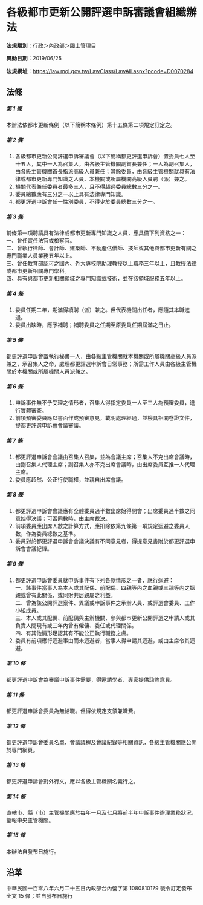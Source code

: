 # 各級都市更新公開評選申訴審議會組織辦法

**法規類別**：行政＞內政部＞國土管理目

**異動日期**：2019/06/25  

**法規網址**：https://law.moj.gov.tw/LawClass/LawAll.aspx?pcode=D0070284





## 法條
##### 第 1 條
本辦法依都市更新條例（以下簡稱本條例）第十五條第二項規定訂定之。

##### 第 2 條
1. 各級都市更新公開評選申訴審議會（以下簡稱都更評選申訴會）置委員七人至十五人，其中一人為召集人，由各級主管機關副首長兼任；一人為副召集人，由各級主管機關首長指派高級人員兼任；其餘委員，由各級主管機關就具有法律或都市更新專門知識之人員、本機關或所屬機關高級人員聘（派）兼之。
1. 機關代表兼任委員者最多三人，且不得超過委員總數三分之一。
1. 委員總數應有三分之一以上具有法律專門知識。
1. 都更評選申訴會任一性別委員，不得少於委員總數三分之一。

##### 第 3 條
前條第一項聘請具有法律或都市更新專門知識之人員，應具備下列資格之一：  
一、曾任實任法官或檢察官。  
二、曾執行律師、會計師、建築師、不動產估價師、技師或其他與都市更新有關之專門職業人員業務五年以上。  
三、曾任教育部認可之國內、外大專校院助理教授以上職務三年以上，且教授法律或都市更新相關專門學科。  
四、具有與都市更新相關領域之專門知識或技術，並在該領域服務五年以上。

##### 第 4 條
1. 委員任期二年，期滿得續聘（派）兼之。但代表機關出任者，應隨其本職進退。
1. 委員出缺時，應予補聘；補聘委員之任期至原委員任期屆滿之日止。

##### 第 5 條
都更評選申訴會置執行秘書一人，由各級主管機關就本機關或所屬機關高級人員派兼之，承召集人之命，處理都更評選申訴會日常事務；所需工作人員由各級主管機關於本機關或所屬機關人員派兼之。

##### 第 6 條
1. 申訴事件無不予受理之情形者，召集人得指定委員一人至三人為預審委員，進行實體審查。
1. 前項預審委員應以書面作成預審意見，載明處理經過，並檢具相關卷證文件，提都更評選申訴會會議審議。

##### 第 7 條
1. 都更評選申訴會會議由召集人召集，並為會議主席；召集人不克出席會議時，由副召集人代理主席；副召集人亦不克出席會議時，由出席委員互推一人代理主席。
1. 委員應超然、公正行使職權，並親自出席會議。

##### 第 8 條
1. 都更評選申訴會會議應有全體委員過半數出席始得開會；出席委員過半數之同意始得決議；可否同數時，由主席裁決。
1. 前項委員應出席人數之計算方式，應扣除依第九條第一項規定迴避之委員人數，作為委員總數之基準。
1. 委員對於都更評選申訴會會議決議有不同意見者，得提意見書附於都更評選申訴會會議紀錄。

##### 第 9 條
1. 都更評選申訴會委員就申訴事件有下列各款情形之一者，應行迴避：  
一、該事件當事人為本人或其配偶、前配偶、四親等內之血親或三親等內之姻親或曾有此關係，或同財共居親屬之利益。  
二、曾為該公開評選案件、異議或申訴事件之承辦人員、或評選會委員、工作小組成員。  
三、本人或其配偶、前配偶與主辦機關、參與都市更新公開評選之申請人或其負責人間現有或三年內曾有僱傭、委任或代理關係。  
四、有其他情形足認其有不能公正執行職務之虞。
1. 委員有前項應行迴避事由而未迴避者，當事人得申請其迴避，或由主席令其迴避。

##### 第 10 條
都更評選申訴會為審議申訴事件需要，得邀請學者、專家提供諮詢意見。

##### 第 11 條
都更評選申訴會委員為無給職。但得依規定支領兼職費。

##### 第 12 條
都更評選申訴會委員名單、會議議程及會議紀錄等相關資訊，各級主管機關應公開於專門網頁。

##### 第 13 條
都更評選申訴會對外行文，應以各級主管機關名義行之。

##### 第 14 條
直轄市、縣（市）主管機關應於每年一月及七月將前半年申訴事件辦理業務狀況，彙報中央主管機關。

##### 第 15 條
本辦法自發布日施行。

## 沿革
中華民國一百零八年六月二十五日內政部台內營字第 1080810179 號令訂定發布全文 15 條；並自發布日施行
